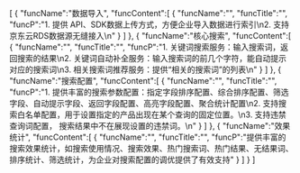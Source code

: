 [
	{
		"funcName":"数据导入",
		"funcContent":[
			{
				"funcName":"",
				"funcTitle":"",
				"funcP":"1. 提供 API、SDK数据上传方式，方便企业导入数据进行索引\n2. 支持京东云RDS数据源无缝接入\n"
			}
		]
	},
	{
		"funcName":"核心搜索",
		"funcContent":[
			{
				"funcName":"",
				"funcTitle":"",
				"funcP":"1. 关键词搜索服务：输入搜索词，返回搜索的结果\n2. 关键词自动补全服务：输入搜索词的前几个字符，能自动提示对应的搜索词\n3. 相关搜索词推荐服务：提供“相关的搜索词”的列表\n"
			}
		]
	},
	{
		"funcName":"搜索配置",
		"funcContent":[
			{
				"funcName":"",
				"funcTitle":"",
				"funcP":"1. 提供丰富的搜索参数配置：指定字段排序配置、综合排序配置、筛选字段、自动提示字段、返回字段配置、高亮字段配置、聚合统计配置\n2. 支持搜索白名单配置，用于设置指定的产品出现在某个查询的固定位置。\n3. 支持违禁查询词配置， 搜索结果中不在展现设置的违禁词。\n"
			}
		]
	},
	{
		"funcName":"效果统计",
		"funcContent":[
			{
				"funcName":"",
				"funcTitle":"",
				"funcP":"提供丰富的搜索效果统计，如搜索使用情况、搜索效果、热门搜索词、热门结果、无结果词、排序统计、筛选统计，为企业对搜索配置的调优提供了有效支持"
			}
		]
	}
]